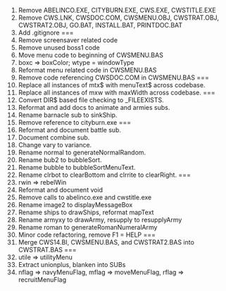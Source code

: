 1. Remove ABELINCO.EXE, CITYBURN.EXE, CWS.EXE, CWSTITLE.EXE
2. Remove CWS.LNK, CWSDOC.COM, CWSMENU.OBJ, CWSTRAT.OBJ, CWSTRAT2.OBJ, GO.BAT, INSTALL.BAT, PRINTDOC.BAT
3. Add .gitignore
===
4. Remove screensaver related code
5. Remove unused boss1 code
6. Move menu code to beginning of CWSMENU.BAS
7. boxc => boxColor; wtype = windowType
8. Reformat menu related code in CWSMENU.BAS
9. Remove code referencing CWSDOC.COM in CWSMENU.BAS
===
10. Replace all instances of mtx$ with menuText$ across codebase.
11. Replace all instances of mxw with maxWidth across codebase.
===
12. Convert DIR$ based file checking to _FILEEXISTS.
13. Reformat and add docs to animate and armies subs.
14. Rename barnacle sub to sinkShip.
15. Remove reference to cityburn.exe
===
16. Reformat and document battle sub.
17. Document combine sub.
18. Change vary to variance.
19. Rename normal to generateNormalRandom.
20. Rename bub2 to bubbleSort.
21. Rename bubble to bubbleSortMenuText.
22. Rename clrbot to clearBottom and clrrite to clearRight.
===
23. rwin => rebelWin
24. Reformat and document void
25. Remove calls to abelinco.exe and cwstitle.exe
26. Rename image2 to displayMessageBox
27. Rename ships to drawShips, reformat mapText
28. Rename armyxy to drawArmy, resupply to resupplyArmy
29. Rename roman to generateRomanNumeralArmy
30. Minor code refactoring, remove F1 = HELP
===
31. Merge CWS14.BI, CWSMENU.BAS, and CWSTRAT2.BAS into CWSTRAT.BAS
===
32. utile => utilityMenu
33. Extract unionplus, blanken into SUBs
34. nflag => navyMenuFlag, mflag => moveMenuFlag, rflag => recruitMenuFlag